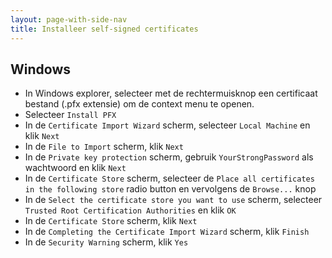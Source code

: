 ```yaml
---
layout: page-with-side-nav
title: Installeer self-signed certificates
---
```


## Windows

- In Windows explorer, selecteer met de rechtermuisknop een certificaat bestand (.pfx extensie) om de context menu te openen.
- Selecteer `Install PFX`
- In de `Certificate Import Wizard` scherm, selecteer `Local Machine` en klik `Next`
- In de `File to Import` scherm, klik `Next`
- In de `Private key protection` scherm, gebruik `YourStrongPassword` als wachtwoord en klik `Next`
- In de `Certificate Store` scherm, selecteer de `Place all certificates in the following store` radio button en vervolgens de `Browse...` knop
- In de `Select the certificate store you want to use` scherm, selecteer `Trusted Root Certification Authorities` en klik `OK`
- In de `Certificate Store` scherm, klik `Next`
- In de `Completing the Certificate Import Wizard` scherm, klik `Finish`
- In de `Security Warning` scherm, klik `Yes`
